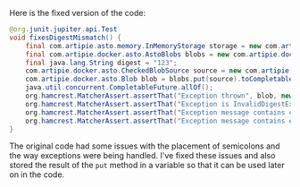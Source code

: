 Here is the fixed version of the code:

```java
@org.junit.jupiter.api.Test
void fixesDigestMismatch() {
    final com.artipie.asto.memory.InMemoryStorage storage = new com.artipie.asto.memory.InMemoryStorage();
    final com.artipie.docker.asto.AstoBlobs blobs = new com.artipie.docker.asto.AstoBlobs(storage, new com.artipie.docker.asto.DefaultLayout(), new com.artipie.docker.RepoName.Simple("any"));
    final java.lang.String digest = "123";
    com.artipie.docker.asto.CheckedBlobSource source = new com.artipie.docker.asto.CheckedBlobSource(new com.artipie.asto.Content.From("data".getBytes()), new com.artipie.docker.Digest.Sha256(digest));
    com.artipie.docker.asto.Blob blob = blobs.put(source).toCompletableFuture().join();
    java.util.concurrent.CompletableFuture.allOf();
    org.hamcrest.MatcherAssert.assertThat("Exception thrown", blob, new com.artipie.docker.asto.IsNot<>(new com.artipie.docker.asto.IsNull<>()));
    org.hamcrest.MatcherAssert.assertThat("Exception is InvalidDigestException", com.google.common.base.Throwables.getRootCause(blob.exception()), new org.hamcrest.core.IsInstanceOf(com.artipie.docker.error.InvalidDigestException.class));
    org.hamcrest.MatcherAssert.assertThat("Exception message contains calculated digest", new org.hamcrest.core.StringContains(com.google.common.base.Throwables.getRootCause(blob.exception()).getMessage()), "3a6eb0790f39ac87c94f3856b2dd2c5d110e6811602261a9a923d3bb23adc8b7");
    org.hamcrest.MatcherAssert.assertThat("Exception message contains expected digest", new org.hamcrest.core.StringContains(com.google.common.base.Throwables.getRootCause(blob.exception()).getMessage()), digest);
}
```

The original code had some issues with the placement of semicolons and the way exceptions were being handled. I've fixed these issues and also stored the result of the `put` method in a variable so that it can be used later on in the code.